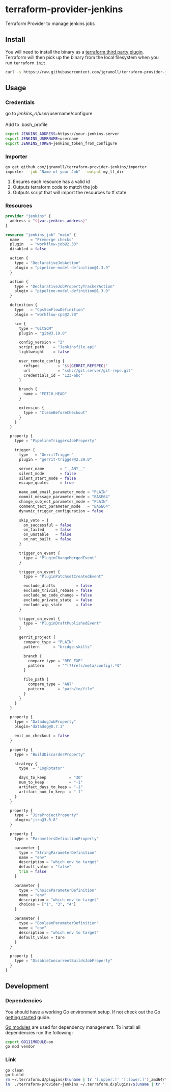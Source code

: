 # terraform-provider-jenkins
Terraform Provider to manage jenkins jobs

## Install ##

You will need to install the binary as a [terraform third party plugin](https://www.terraform.io/docs/configuration/providers.html#third-party-plugins).  Terraform will then pick up the binary from the local filesystem when you run `terraform init`.

```sh
curl -s https://raw.githubusercontent.com/jgramoll/terraform-provider-jenkins/master/install.sh | bash
```

## Usage ##

### Credentials ###

go to $jenkins_url/user/$username/configure

Add to .bash_profile

```sh
export JENKINS_ADDRESS=https://your.jenkins.server
export JENKINS_USERNAME=username
export JENKINS_TOKEN=jenkins_token_from_configure
```

### Importer ###

```sh
go get github.com/jgramoll/terraform-provider-jenkins/importer
importer --job "Name of your Job" --output my_tf_dir
```

1. Ensures each resource has a valid id
1. Outputs terraform code to match the job
1. Outputs script that will import the resources to tf state

### Resources ###

```terraform
provider "jenkins" {
  address = "${var.jenkins_address}"
}

resource "jenkins_job" "main" {
  name     = "Premerge checks"
  plugin   = "workflow-job@2.33"
  disabled = false

  action {
    type = "DeclarativeJobAction"
    plugin = "pipeline-model-definition@1.3.9"
  }

  action {
    type = "DeclarativeJobPropertyTrackerAction"
    plugin = "pipeline-model-definition@1.3.9"
  }

  definition {
    type   = "CpsScmFlowDefinition"
    plugin = "workflow-cps@2.70"

    scm {
      type = "GitSCM"
      plugin = "git@3.10.0"

      config_version = "2"
      script_path    = "Jenkinsfile.api"
      lightweight    = false

      user_remote_config {
        refspec        = "$${GERRIT_REFSPEC}"
        url            = "ssh://git.server/git-repo.git"
        credentials_id = "123-abc"
      }

      branch {
        name = "FETCH_HEAD"
      }

      extension {
        type = "CleanBeforeCheckout"
      }
    }
  }

  property {
    type = "PipelineTriggersJobProperty"

    trigger {
      type   = "GerritTrigger"
      plugin = "gerrit-trigger@2.29.0"

      server_name       = "__ANY__"
      silent_mode       = false
      silent_start_mode = false
      escape_quotes     = true

      name_and_email_parameter_mode = "PLAIN"
      commit_message_parameter_mode = "BASE64"
      change_subject_parameter_mode = "PLAIN"
      comment_text_parameter_mode   = "BASE64"
      dynamic_trigger_configuration = false

      skip_vote = {
        on_successful = false
        on_failed     = false
        on_unstable   = false
        on_not_built  = false
      }

      trigger_on_event {
        type = "PluginChangeMergedEvent"
      }

      trigger_on_event {
        type = "PluginPatchsetCreatedEvent"

        exclude_drafts         = false
        exclude_trivial_rebase = false
        exclude_no_code_change = false
        exclude_private_state  = false
        exclude_wip_state      = false
      }

      trigger_on_event {
        type = "PluginDraftPublishedEvent"
      }

      gerrit_project {
        compare_type = "PLAIN"
        pattern      = "bridge-skills"

        branch {
          compare_type = "REG_EXP"
          pattern      = "^(?!refs/meta/config).*$"
        }

        file_path {
          compare_type = "ANT"
          pattern      = "path/to/file"
        }
      }
    }
  }

  property {
    type = "DatadogJobProperty"
    plugin="datadog@0.7.1"

    emit_on_checkout = false
  }

  property {
    type = "BuildDiscarderProperty"

    strategy {
      type  = "LogRotator"

      days_to_keep          = "30"
      num_to_keep           = "-1"
      artifact_days_to_keep = "-1"
      artifact_num_to_keep  = "-1"
    }
  }

  property {
    type = "JiraProjectProperty"
    plugin="jira@3.0.8"
  }

  property {
    type = "ParametersDefinitionProperty"

    parameter {
      type = "StringParameterDefinition"
      name = "env"
      description = "which env to target"
      default_value = "false"
      trim = false
    }

    parameter {
      type = "ChoiceParameterDefinition"
      name = "env"
      description = "which env to target"
      choices = ["1", "3", "4"]
    }

    parameter {
      type = "BooleanParameterDefinition"
      name = "env"
      description = "which env to target"
      default_value = ture
    }
  }

  property {
    type = "DisableConcurrentBuildsJobProperty"
  }
}
```

## Development ##

### Dependencies ###

You should have a working Go environment setup.  If not check out the Go [getting started](http://golang.org/doc/install) guide.

[Go modules](https://github.com/golang/go/wiki/Modules) are used for dependency management.  To install all dependencies run the following:

```sh
export GO111MODULE=on
go mod vendor
```

### Link ###

```sh
go clean
go build
rm ~/.terraform.d/plugins/$(uname | tr '[:upper:]' '[:lower:]')_amd64/terraform-provider-jenkins_v1.0.0
ln  ./terraform-provider-jenkins ~/.terraform.d/plugins/$(uname | tr '[:upper:]' '[:lower:]')_amd64/terraform-provider-jenkins_v1.0.0
```
